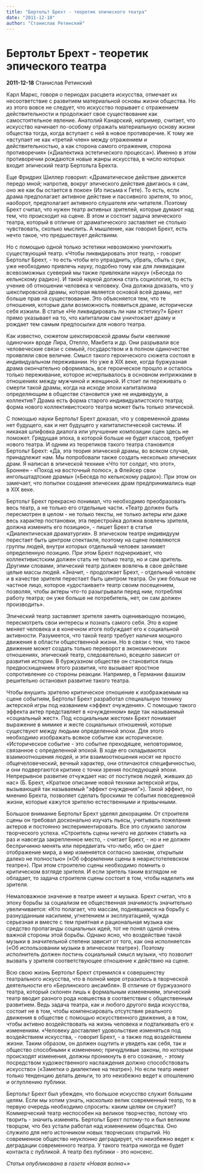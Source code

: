 ```yaml
---
title: "Бертольт Брехт - теоретик эпического театра"
date: "2011-12-18"
author: "Станислав Ретинский"
---
```


# Бертольт Брехт - теоретик эпического театра

**2011-12-18** Станислав Ретинский

Карл Маркс, говоря о периодах расцвета искусства, отмечает их несоответствие с развитием материальной основы жизни общества. Но из этого вовсе не следует, что искусство порывает с отражением действительности и продолжает свое существование как самостоятельное явление. Анатолий Канарский, например, считает, что искусство начинает по-особому отражать материальную основу жизни общества тогда, когда вступает с ней в новое противоречие. К тому же «вступает не как «третий член» между отражением и действительностью, а как сторона самого отражения, сторона противоречия» («Диалектика эстетического процесса»). Именно в этом противоречии рождаются новые жанры искусства, в число которых входит эпический театр Бертольта Брехта.

Еще Фридрих Шиллер говорил: «Драматическое действие движется передо мной; напротив, вокруг эпического действия двигаюсь я сам, оно же как бы остается в покое» (Из письма к Гете). То есть, если драма предполагает активное действие и пассивного зрителя, то эпос, наоборот, предполагает активного слушателя или читателя. Поэтому Брехт считал, что нужен театр активных зрителей, которые думают над тем, что происходит на сцене. В этом и состоит задача эпического театра, который в отличие от драматического заставляет не столько чувствовать, сколько мыслить. А мышление, как говорил Брехт, есть нечто такое, что предшествует действиям.

Но с помощью одной только эстетики невозможно уничтожить существующий театр. «Чтобы ликвидировать этот театр, - говорит Бертольт Брехт, - то есть чтобы его упразднить, убрать, сбыть с рук, уже необходимо привлечь науку, подобно тому как для ликвидации всевозможных суеверий мы также привлекали науку» («Беседа по кельнскому радио»). И такой наукой должна стать социология, то есть учение об отношении человека к человеку. Она должна доказать, что у шекспировской драмы, которая является основой всей драмы, нет больше прав на существование. Это объясняется тем, что те отношения, которые дали возможность появиться драме, исторически себя изжили. В статье «Не ликвидировать ли нам эстетику?» Брехт прямо указывает на то, что капитализм сам уничтожает драму и рождает тем самым предпосылки для нового театра.

Как известно, сюжетом шекспировской драмы были «великие одиночки» вроде Лира, Отелло, Макбета и др. Они разрывали все человеческие связи с семьей, государством и в полном одиночестве проявляли свое величие. Смысл такого героического сюжета состоял в индивидуальном переживании. Но уже в XIX веке, когда буржуазная драма окончательно оформилась, все героическое прошло и осталось только переживание, которое исчерпывалось в основном интрижками в отношениях между мужчиной и женщиной. И стоит ли переживать о смерти такой драмы, когда на исходе эпохи капитализма определяющим в обществе становится уже не индивидуум, а коллектив? Драма есть форма старого индивидуалистского театра; форма нового коллективистского театра может быть только эпической.

С помощью науки Бертольт Брехт доказал, что у современной драмы нет будущего, как и нет будущего у капиталистической системы. И никакая шлифовка диалога или улучшение композиции сцен здесь не поможет. Грядущая эпоха, в которой больше не будет классов, требует нового театра. И одним из теоретиков такого театра становится Бертольт Брехт: «Да, эта теория эпической драмы, во всяком случае, принадлежит нам. Мы попробовали также создать несколько эпических драм. Я написал в эпической технике «Что тот солдат, что этот», Броннен - «Поход на восточный полюс», а Флейсер свои ингольштадтские драмы» («Беседа по кельнскому радио»). При этом он замечает, что попытки создания эпических драм предпринимались еще в XIX веке.

Бертольт Брехт прекрасно понимал, что необходимо преобразовать весь театр, а не только его отдельные части. «Театр должен быть пересмотрен в целом - не только тексты, не только актеры или даже весь характер постановки, эта перестройка должна вовлечь зрителя, должна изменить его позицию», - пишет Брехт в статье «Диалектическая драматургия». В эпическом театре индивидуум перестает быть центром спектакля, поэтому на сцене появляются группы людей, внутри которых отдельный человек занимает определенную позицию. При этом Брехт подчеркивает, что коллективистским должен стать не только театр, но и сам зритель. Другими словами, эпический театр должен вовлечь в свое действие целые массы людей. «Значит, - продолжает Брехт, - отдельный человек и в качестве зрителя перестает быть центром театра. Он уже больше не частное лицо, которое «удостаивает» театр своим посещением, позволяя, чтобы актеры что-то разыгрывали перед ним, потребляя работу театра; он уже больше не потребитель, нет, он сам должен производить».

Эпический театр заставляет зрителя занять оценивающую позицию, пересмотреть свои интересы и познать самого себя. Это в корне меняет человека и в конечном итоге побуждает его к социальной активности. Разумеется, что такой театр требует наличия мощного движения в области общественной жизни. Но в связи с тем, что такое движение может создать только переворот в экономических отношениях, эпический театр, следовательно, всецело зависит от развития истории. В буржуазном обществе он становится лишь предвосхищением этого развития, что вызывает яростное сопротивление со стороны реакции. Например, в Германии фашизм решительно остановил развитие такого театра.

Чтобы внушить зрителю критическое отношение к изображаемым на сцене событиям, Бертольт Брехт разработал специальную технику актерской игры под названием «эффект очуждения». С помощью такого эффекта актер представляет в «очужденном» виде так называемый «социальный жест». Под «социальным жестом» Брехт понимает выражение в мимике и жесте социальных отношений, которые существуют между людьми определенной эпохи. Для этого необходимо изображать всякое событие как историческое. «Историческое событие - это событие преходящее, неповторимое, связанное с определенной эпохой. В ходе его складываются взаимоотношения людей, и эти взаимоотношения носят не просто общечеловеческий, вечный характер, они отличаются специфичностью, и они подвергаются критике с точки зрения последующей эпохи. Непрерывное развитие отчуждает нас от поступков людей, живших до нас» (Б. Брехт, «Краткое описание новой техники актерской игры, вызывающей так называемый "эффект очуждения"»). Такой эффект, по мнению Брехта, позволяет сделать броскими те события повседневной жизни, которые кажутся зрителю естественными и привычными.

Большое внимание Бертольт Брехт уделял декорациям. От строителя сцены он требовал досконально изучать пьесы, учитывать пожелания актеров и постоянно экспериментировать. Все это служило залогом творческого успеха. «Строитель сцены ничего не должен ставить на раз и навсегда закрепленное место, - считает Брехт, - но и не должен беспричинно менять или передвигать что-либо, ибо он дает отображение мира, а мир изменяется согласно законам, открытым далеко не полностью» («Об оформлении сцены в неаристотелевском театре»). При этом строителю сцены необходимо помнить о критическом взгляде зрителя. И если зритель таким взглядом не обладает, то задача строителя сцены состоит в том, чтобы наделить им зрителя.

Немаловажное значение в театре имеет и музыка. Брехт считал, что в эпоху борьбы за социализм ее общественная значимость значительно увеличивается: «Кто полагает, что массам, поднявшимся на борьбу с разнузданным насилием, угнетением и эксплуатацией, чужда серьезная и вместе с тем приятная и рациональная музыка как средство пропаганды социальных идей, тот не понял одной очень важной стороны этой борьбы. Однако ясно, что воздействие такой музыки в значительной степени зависит от того, как она исполняется» («Об использовании музыки в эпическом театре»). Поэтому исполнитель должен постичь социальный смысл музыки, что позволит вызвать у зрителя соответствующее отношение к действию на сцене.

Всю свою жизнь Бертольт Брехт стремился к совершенству театрального искусства, что в полной мере отразилось в творческой деятельности его «Берлинского ансамбля». В отличие от буржуазного театра, который склонен лишь к формальным изменениям, эпический театр вводит разного рода новшества в соответствии с общественным развитием. Ведь задача театра, как и любого другого вида искусства, состоит не в том, чтобы компенсировать отсутствие реального движения в обществе с помощью искусственного движения, а в том, чтобы активно воздействовать на жизнь человека и подталкивать его к изменениям. «Человеку доставляет удовольствие изменяться под воздействием искусства, - говорит Брехт, - а также под воздействием жизни. Таким образом, он должен ощутить и увидеть как себя, так и общество способными к изменению; причудливые законы, по которым происходят изменения, должны проникнуть в его сознание, - этому посредством художественного наслаждения должно способствовать искусство» («Заметки о диалектике на театре»). Но если театр имеет только тенденцию делать деньги, то это неизбежно ведет к опошлению и оглуплению публики.

Бертольт Брехт был убежден, что большое искусство служит большим целям. Если мы хотим узнать, насколько велик современный театр, то в первую очередь необходимо спросить: каким целям он служит? Коммерческий театр неспособен на великое творчество, потому что творить - значить изменять. Бертольт Брехт потому-то и был великим творцом, что без устали работал над изменением общества. Оно служило для него источником новых творческих открытий. Но современное общество неуклонно деградирует, что неизбежно ведет к деградации современного театра. У такого театра никогда не будет контакта с публикой. А театр без публики - это нонсенс.

*Статья опубликована в газете «Новая волна+»*